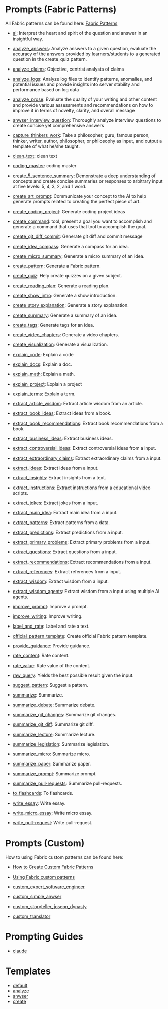 # Prompts (Fabric Patterns)

All Fabric patterns can be found here: [Fabric Patterns](https://github.com/danielmiessler/fabric/tree/main/patterns)

- [ai](./fabric/ai/system-v1.md): Interpret the heart and spirit of the question and answer in an insightful way.

- [analyze_answers](./fabric/analyze_answers/system-v1.md): Analyze answers to a given question, evaluate the accuracy of the answers provided by learners/students to a generated question in the create_quiz pattern.

- [analyze_claims](./fabric/analyze_claims/system-v1.md): Objective, centrist analysts of claims

- [analyze_logs](./fabric/analyze_logs/system-v1.md): Analyze log files to identify patterns, anomalies, and potential issues and provide insights into server stability and performance based on log data

- [analyze_prose](./fabric/analyze_prose/system-v1.md): Evaluate the quality of your writing and other content and provide various assessments and recommendations on how to improve it in terms of novelty, clarity, and overall message

- [anwser_interview_question](./fabric/answer_interview_question/system-v1.md): Thoroughly analyze interview questions to create concise yet comprehensive answers

- [capture_thinkers_work](./fabric/capture_thinkers_work/system-v1.md): Take a philosopher, guru, famous person, thinker, writer, author, philosopher, or philosophy as input, and output a template of what he/she taught.

- [clean_text](./fabric/clean_text/system-v1.md): clean text

- [coding_master](./fabric/coding_master/system-v1.md): coding master

- [create_5_sentence_summary](./fabric/create_5_sentence_summary/system-v1.md): Demonstrate a deep understanding of concepts and create concise summaries or responses to arbitrary input at five levels: 5, 4, 3, 2, and 1 word.

- [create_art_prompt](./fabric/create_art_prompt/system-v1.md): Communicate your concept to the AI to help generate prompts related to creating the perfect piece of art.

- [create_coding_project](./fabric/create_coding_project/system-v1.md): Generate coding project ideas

- [create_command](./fabric/create_command/system-v1.md):  tool, present a goal you want to accomplish and generate a command that uses that tool to accomplish the goal.

- [create_git_diff_commit](./fabric/create_git_diff_commit/system-v1.md): Generate git diff and commit message

- [create_idea_compass](./fabric/create_idea_compass/system-v1.md): Generate a compass for an idea.

- [create_micro_summary](./fabric/create_micro_summary/system-v1.md): Generate a micro summary of an idea.

- [create_pattern](./fabric/create_pattern/system-v1.md): Generate a Fabric pattern.

- [create_quiz](./fabric/create_quiz/system-v1.md): Help create quizzes on a given subject.

- [create_reading_plan](./fabric/create_reading_plan/system-v1.md): Generate a reading plan.

- [create_show_intro](./fabric/create_show_intro/system-v1.md): Generate a show introduction.

- [create_story_explanation](./fabric/create_story_explanation/system-v1.md): Generate a story explanation.

- [create_summary](./fabric/create_summary/system-v1.md): Generate a summary of an idea.

- [create_tags](./fabric/create_tags/system-v1.md): Generate tags for an idea.

- [create_video_chapters](./fabric/create_video_chapters/system-v1.md): Generate a video chapters.

- [create_visualization](./fabric/create_visualization/system-v1.md): Generate a visualization.

- [explain_code](./fabric/explain_code/system-v1.md): Explain a code

- [explain_docs](./fabric/explain_docs/system-v1.md): Explain a doc.

- [explain_math](./fabric/explain_math/system-v1.md): Explain a math.

- [explain_project](./fabric/explain_project/system-v1.md): Explain a project

- [explain_terms](./fabric/explain_terms/system-v1.md): Explain a term.

- [extract_article_wisdom](./fabric/extract_article_wisdom/system-v1.md): Extract article wisdom from an article.

- [extract_book_ideas](./fabric/extract_book_ideas/system-v1.md): Extract ideas from a book.

- [extract_book_recommendations](./fabric/extract_book_recommendations/system-v1.md): Extract book recommendations from a book.

- [extract_business_ideas](./fabric/extract_business_ideas/system-v1.md): Extract business ideas.

- [extract_controversial_ideas](./fabric/extract_controversial_ideas/system-v1.md): Extract controversial ideas from a input.

- [extract_extraordinary_claims](./fabric/extract_extraordinary_claims/system-v1.md): Extract extraordinary claims from a input.

- [extract_ideas](./fabric/extract_ideas/system-v1.md): Extract ideas from a input.

- [extract_insights](./fabric/extract_insights/system-v1.md): Extract insights from a text.

- [extract_instructions](./fabric/extract_instructions/system-v1.md): Extract instructions from a educational video scripts.

- [extract_jokes](./fabric/extract_jokes/system-v1.md): Extract jokes from a input.

- [extract_main_idea](./fabric/extract_main_idea/system-v1.md): Extract main idea from a input.

- [extract_patterns](./fabric/extract_patterns/system-v1.md): Extract patterns from a data.

- [extract_predictions](./fabric/extract_predictions/system-v1.md): Extract predictions from a input.

- [extract_primary_problems](./fabric/extract_primary_problems/system-v1.md): Extract primary problems from a input.

- [extract_questions](./fabric/extract_questions/system-v1.md): Extract questions from a input.

- [extract_recommendations](./fabric/extract_recommendations/system-v1.md): Extract recommendations from a input.

- [extract_references](./fabric/extract_references/system-v1.md): Extract references from a input.

- [extract_wisdom](./fabric/extract_wisdom/system-v1.md): Extract wisdom from a input.

- [extract_wisdom_agents](./fabric/extract_wisdom_agents/system-v1.md): Extract wisdom from a input using multiple AI agents.

- [improve_prompt](./fabric/improve_prompt/system-v1.md): Improve a prompt.

- [improve_writing](./fabric/improve_writing/system-v1.md): Improve writing.

- [label_and_rate](./fabric/label_and_rate/system-v1.md): Label and rate a text.

- [official_pattern_template](./fabric/official_pattern_template/system-v1.md): Create official Fabric pattern template.

- [provide_guidance](./fabric/provide_guidance/system-v1.md): Provide guidance.

- [rate_content](./fabric/rate_content/system-v1.md): Rate content.

- [rate_value](./fabric/rate_value/system-v1.md): Rate value of the content.

- [raw_query](./fabric/raw_query/system-v1.md): Yields the best possible result given the input.

- [suggest_pattern](./fabric/suggest_pattern/system-v1.md): Suggest a pattern.

- [summarize](./fabric/summarize/system-v1.md): Summarize.

- [summarize_debate](./fabric/summarize_debate/system-v1.md): Summarize debate.

- [summarize_git_changes](./fabric/summarize_git_changes/system-v1.md): Summarize git changes.

- [summarize_git_diff](./fabric/summarize_git_diff/system-v1.md): Summarize git diff.

- [summarize_lecture](./fabric/summarize_lecture/system-v1.md): Summarize lecture.

- [summarize_legislation](./fabric/summarize_legislation/system-v1.md): Summarize legislation.

- [summarize_micro](./fabric/summarize_micro/system-v1.md): Summarize micro.

- [summarize_paper](./fabric/summarize_paper/system-v1.md): Summarize paper.

- [summarize_prompt](./fabric/summarize_prompt/system-v1.md): Summarize prompt.

- [summarize_pull-requests](./fabric/summarize_pull-requests/system-v1.md): Summarize pull-requests.

- [to_flashcards](./fabric/to_flashcards/system-v1.md): To flashcards.

- [write_essay](./fabric/write_essay/system-v1.md): Write essay.

- [write_micro_essay](./fabric/write_micro_essay/system-v1.md): Write micro essay.

- [write_pull-request](./fabric/write_pull-request/system-v1.md): Write pull-request.

# Prompts (Custom)

How to using Fabric custom patterns can be found here:
  - [How to Create Custom Fabric Patterns](https://www.youtube.com/watch?v=JgsGH5IOCFE)
  - [Using Fabric custom patterns](./custom/README.md)

- [custom_expert_software_engineer](./custom/custom_expert_software_engineer/system-v1.md)

- [custom_simple_anwser](./custom/custom_simple_answer/system-v1.md)

- [custom_storyteller_joseon_dynasty](./custom/custom_storyteller_joseon_dynasty/system-v1.md)

- [custom_translator](./custom/custom_translator/system-v1.md)


# Prompting Guides

- [claude](./guides/claude/claude_prompting_guide.md)

# Templates

- [default](./templates/default.md)
- [analyze](./templates/analyze.md)
- [anwser](./templates/answer.md)
- [create](./templates/create.md)